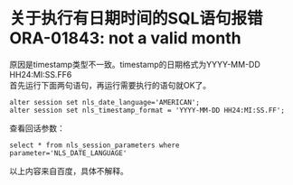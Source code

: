 # 关于执行有日期时间的SQL语句报错ORA-01843: not a valid month  
原因是timestamp类型不一致。timestamp的日期格式为YYYY-MM-DD HH24:MI:SS.FF6  
首先运行下面两句语句，再运行需要执行的语句就OK了。  
```
alter session set nls_date_language='AMERICAN';  
alter session set nls_timestamp_format = 'YYYY-MM-DD HH24:MI:SS.FF';  
```
查看回话参数：
```
select * from nls_session_parameters where parameter='NLS_DATE_LANGUAGE'
```
以上内容来自百度，具体不解释。
